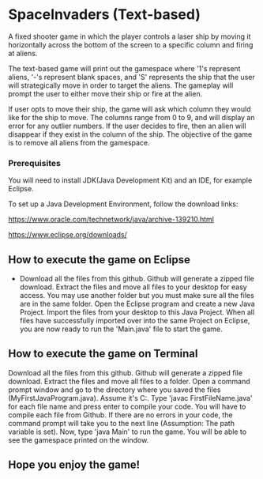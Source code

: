 # SpaceInvaders (Text-based)
A fixed shooter game in which the player controls a laser ship by moving it horizontally across the bottom of the screen to a specific column and firing at aliens.

The text-based game will print out the gamespace where '1's represent aliens, '-'s represent blank spaces, and 'S' represents the ship that the user will strategically move in order to target the aliens. The gameplay will prompt the user to either move their ship or fire at the alien. 

If user opts to move their ship, the game will ask which column they would like for the ship to move. The columns range from 0 to 9, and will display an error for any outlier numbers. If the user decides to fire, then an alien will disappear if they exist in the column of the ship. The objective of the game is to remove all aliens from the gamespace. 

### Prerequisites
You will need to install JDK(Java Development Kit) and an IDE, for example Eclipse.

To set up a Java Development Environment, follow the download links:

https://www.oracle.com/technetwork/java/archive-139210.html

https://www.eclipse.org/downloads/

## How to execute the game on Eclipse
* Download all the files from this github. Github will generate a zipped file download. Extract the files and move all files to your desktop for easy access. You may use another folder but you must make sure all the files are in the same folder. Open the Eclipse program and create a new Java Project. Import the files from your desktop to this Java Project. When all files have successfully imported over into the same Project on Eclipse, you are now ready to run the 'Main.java' file to start the game. 

## How to execute the game on Terminal
Download all the files from this github. Github will generate a zipped file download. Extract the files and move all files to a folder. Open a command prompt window and go to the directory where you saved the files (MyFirstJavaProgram.java). Assume it's C:. Type 'javac FirstFileName.java' for each file name and press enter to compile your code. You will have to compile each file from Github. If there are no errors in your code, the command prompt will take you to the next line (Assumption: The path variable is set). Now, type 'java Main' to run the game. You will be able to see the gamespace printed on the window.



## Hope you enjoy the game! 
